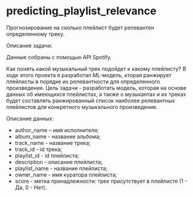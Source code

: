 # predicting_playlist_relevance
Прогнозирование на сколько плейлист будет релевантен определенному треку.

Описание задачи:

Данные собраны с помощью API Spotify.

Как понять какой музыкальный трек подойдет к какому плейлисту? В ходе этого проекта я разработал ML-модель, кторая ранжирует плейлисты в порядке их релевантности для определенного произведения.
Цель задачи - разработать модель, которая на основе данных об имеющихся плейлистах, а также о музыкантах и их треках будет составлять ранжированный список наиболее релевантных плейлистов для конкретного музыкального произведения.

Описание данных:
- author_name – имя исполнителя;
- album_name - название альбома;
- track_name - название трека;
- track_id - id трека;
- playlist_id - id плейлиста;
- description - описание плейлиста;
- playlist_name - название плейлиста;
- owner_name - имя куратора плейлиста;
- score - метка принадлежности: трек присутствует в плейлисте (1 - Да, 0 - Нет).
